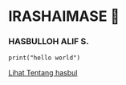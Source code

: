 # IRASHAIMASE 🙏
### HASBULLOH ALIF S.
```pyhton
print("hello world")
```


[Lihat Tentang hasbul]("./tentang-hasbul.html")